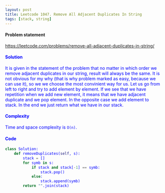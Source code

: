 ```yaml
---
layout: post
title: Leetcode 1047. Remove All Adjacent Duplicates In String
tags: [stack, string]
---
```


#### Problem statement

<a href="https://leetcode.com/problems/remove-all-adjacent-duplicates-in-string/"> <font color = blue>https://leetcode.com/problems/remove-all-adjacent-duplicates-in-string/

#### Solution
It is given in the statement of the problem that no matter in which order we remove adjacent duplicates in our string, result will always be the same. It is not obvious for my why (that is why problem marked as easy, because we can use it), so we we choose the most convinient way for us. Let us go from left to right and try to add element by element. If we see that we have repetition when we add new element, it means that we have adjacent duplicate and we pop element. In the opposite case we add element to stack. In the end we just return what we have in our stack.

#### Complexity
Time and space complexity is `O(n)`.

#### Code
```python
class Solution:
    def removeDuplicates(self, s):
        stack = []
        for symb in s:
            if stack and stack[-1] == symb:
                stack.pop()
            else:
                stack.append(symb)
        return "".join(stack)
```